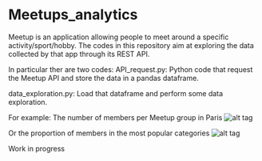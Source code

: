 # Meetups_analytics
Meetup is an application allowing people to meet around a specific activity/sport/hobby. The codes in this repository aim at exploring the data collected by that app through its REST API.

In particular ther are two codes:
API_request.py: Python code that request the Meetup API and store the data in a pandas dataframe.

data_exploration.py: Load that dataframe and perform some data exploration.

For example: The number of members per Meetup group in Paris
    ![alt tag](https://cloud.githubusercontent.com/assets/23098804/20343672/9a9fd51c-abef-11e6-87df-047b4375c315.png)
    
Or the proportion of members in the most popular categories
    ![alt tag](https://cloud.githubusercontent.com/assets/23098804/20343675/9bff34de-abef-11e6-8a05-de9982a98113.png)
    
Work in progress
